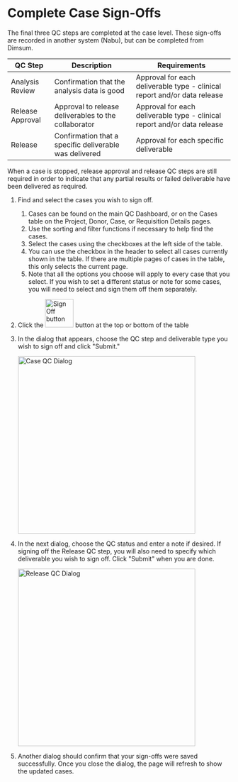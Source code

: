 # Complete Case Sign-Offs

The final three QC steps are completed at the case level. These sign-offs are recorded in another
system (Nabu), but can be completed from Dimsum.

| QC Step | Description | Requirements |
| ------- | ----------- | ------------ |
| Analysis Review | Confirmation that the analysis data is good | Approval for each deliverable type - clinical report and/or data release |
| Release Approval | Approval to release deliverables to the collaborator | Approval for each deliverable type - clinical report and/or data release |
| Release | Confirmation that a specific deliverable was delivered | Approval for each specific deliverable |

When a case is stopped, release approval and release QC steps are still required in order to
indicate that any partial results or failed deliverable have been delivered as required.

1. Find and select the cases you wish to sign off.
    1. Cases can be found on the main QC Dashboard, or on the Cases table on the Project, Donor,
       Case, or Requisition Details pages.
    2. Use the sorting and filter functions if necessary to help find the cases.
    3. Select the cases using the checkboxes at the left side of the table.
    4. You can use the checkbox in the header to select all cases currently shown in the table. If
       there are multiple pages of cases in the table, this only selects the current page.
    5. Note that all the options you choose will apply to every case that you select. If you wish to
       set a different status or note for some cases, you will need to select and sign them off them
       separately.
2. Click the <img src="../../../images/signoff_button.png" alt="Sign Off button" width="64"> button at the top or bottom of the table
3. In the dialog that appears, choose the QC step and deliverable type you wish to sign off and
   click "Submit."

   <img src="../../../images/case_qc_dialog_1.png" alt="Case QC Dialog" width="400">

4. In the next dialog, choose the QC status and enter a note if desired. If signing off the Release
   QC step, you will also need to specify which deliverable you wish to sign off. Click "Submit"
   when you are done.

   <img src="../../../images/case_qc_dialog_2.png" alt="Release QC Dialog" width="400">

5. Another dialog should confirm that your sign-offs were saved successfully. Once you close the
   dialog, the page will refresh to show the updated cases.
